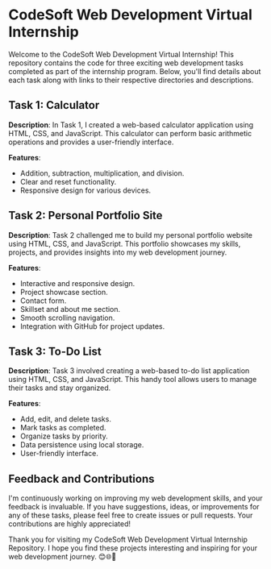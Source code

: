 # CodeSoft Web Development Virtual Internship

Welcome to the CodeSoft Web Development Virtual Internship! This repository contains the code for three exciting web development tasks completed as part of the internship program. Below, you'll find details about each task along with links to their respective directories and descriptions.

## Task 1: Calculator

**Description**: In Task 1, I created a web-based calculator application using HTML, CSS, and JavaScript. This calculator can perform basic arithmetic operations and provides a user-friendly interface.


**Features**:
- Addition, subtraction, multiplication, and division.
- Clear and reset functionality.
- Responsive design for various devices.

## Task 2: Personal Portfolio Site

**Description**: Task 2 challenged me to build my personal portfolio website using HTML, CSS, and JavaScript. This portfolio showcases my skills, projects, and provides insights into my web development journey.
<!--
**Repository**: [Task 2 - Personal Portfolio](https://github.com/Mohasindawal/CodeSoft/tree/main/Task2-Portfolio)

**Live**: [Task 2 - Personal Portfolio](https://yourusername.github.io/Portfolio/) -->

**Features**:
- Interactive and responsive design.
- Project showcase section.
- Contact form.
- Skillset and about me section.
- Smooth scrolling navigation.
- Integration with GitHub for project updates.

## Task 3: To-Do List

**Description**: Task 3 involved creating a web-based to-do list application using HTML, CSS, and JavaScript. This handy tool allows users to manage their tasks and stay organized.

<!--
**Repository**: [Task 3 - To-Do List](https://github.com/YourUsername/CodeSoftIntern/tree/main/Task3-TodoList)
-->
**Features**:
- Add, edit, and delete tasks.
- Mark tasks as completed.
- Organize tasks by priority.
- Data persistence using local storage.
- User-friendly interface.

## Feedback and Contributions

I'm continuously working on improving my web development skills, and your feedback is invaluable. If you have suggestions, ideas, or improvements for any of these tasks, please feel free to create issues or pull requests. Your contributions are highly appreciated!

Thank you for visiting my CodeSoft Web Development Virtual Internship Repository. I hope you find these projects interesting and inspiring for your web development journey. 😊🌐🚀
